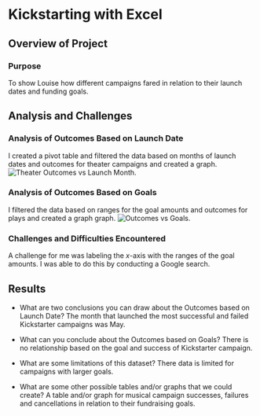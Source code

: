 # Kickstarting with Excel

## Overview of Project

### Purpose
To show Louise how different campaigns fared in relation to their launch dates and funding goals.

## Analysis and Challenges

### Analysis of Outcomes Based on Launch Date
I created a pivot table and filtered the data based on months of launch dates and outcomes for theater campaigns and created a graph. ![Theater Outcomes vs Launch Month](https://github.com/neilatmaram/kickstarter-analysis/resources/Theater_Outcomes_vs_Launch.png).

### Analysis of Outcomes Based on Goals
I filtered the data based on ranges for the goal amounts and outcomes for plays and created a graph graph. ![Outcomes vs Goals](https://github.com/neilatmaram/kickstarter-analysis/resources/Outcomes_vs_Goals.png).

### Challenges and Difficulties Encountered
A challenge for me was labeling the *x*-axis with the ranges of the goal amounts. I was able to do this by conducting a Google search.

## Results

- What are two conclusions you can draw about the Outcomes based on Launch Date?
  The month that launched the most successful and failed Kickstarter campaigns was May. 

- What can you conclude about the Outcomes based on Goals?
  There is no relationship based on the goal and success of Kickstarter campaign. 

- What are some limitations of this dataset?
  There data is limited for campaigns with larger goals. 

- What are some other possible tables and/or graphs that we could create?
  A table and/or graph for musical campaign successes, failures and cancellations in relation to their fundraising goals. 